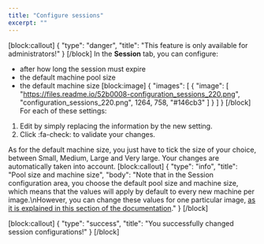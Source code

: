 ```yaml
---
title: "Configure sessions"
excerpt: ""
---
```

[block:callout]
{
  "type": "danger",
  "title": "This feature is only available for administrators!"
}
[/block]
In the **Session** tab, you can configure:
 * after how long the session must expire
 * the default machine pool size
 * the default machine size
[block:image]
{
  "images": [
    {
      "image": [
        "https://files.readme.io/52b0008-configuration_sessions_220.png",
        "configuration_sessions_220.png",
        1264,
        758,
        "#146cb3"
      ]
    }
  ]
}
[/block]
For each of these settings:

1. Edit by simply replacing the information by the new setting.
2. Click :fa-check: to validate your changes.

As for the default machine size, you just have to tick the size of your choice, between Small, Medium, Large and Very large. Your changes are automatically taken into account. 
[block:callout]
{
  "type": "info",
  "title": "Pool size and machine size",
  "body": "Note that in the Session configuration area, you choose the default pool size and machine size, which means that the values will apply by default to every new machine per image.\nHowever, you can change these values for one particular image, [as it is explained in this section of the documentation](doc:manage-an-image)."
}
[/block]

[block:callout]
{
  "type": "success",
  "title": "You successfully changed session configurations!"
}
[/block]